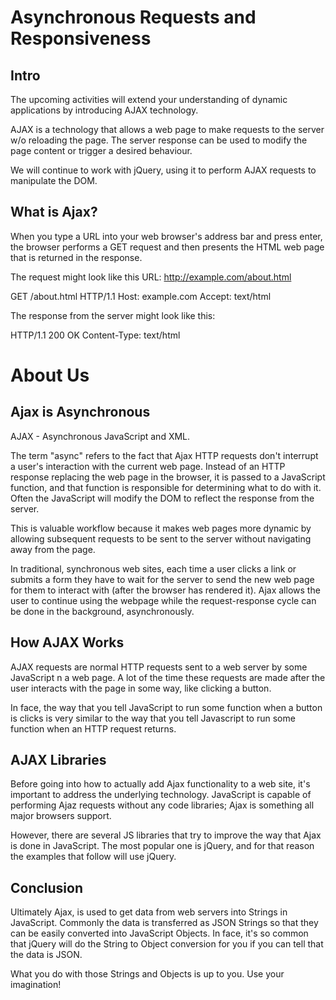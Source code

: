 # Asynchronous Requests and Responsiveness

## Intro
 The upcoming activities will extend your understanding of dynamic
 applications by introducing AJAX technology.

 AJAX is a technology that allows a web page to make requests to
 the server w/o reloading the page. The server response can be used
 to modify the page content or trigger a desired behaviour.

 We will continue to work with jQuery, using it to perform AJAX
 requests to manipulate the DOM.


## What is Ajax?
When you type a URL into your web browser's address bar and press enter, the browser performs a GET request and then presents the HTML web page that is returned in the response.

The request might look like this URL: http://example.com/about.html


GET /about.html HTTP/1.1
Host: example.com
Accept: text/html


The response from the server might look like this:


HTTP/1.1 200 OK
Content-Type: text/html

<!doctype html>
<html>
  <head>
    <title>About Us</title>
  </head>
  <body>
    <h1>About Us</h1>
    <!-- etc. -->
  </body>
</html>


## Ajax is Asynchronous
AJAX - Asynchronous JavaScript and XML.

The term "async" refers to the fact that Ajax HTTP requests don't interrupt a user's interaction with the current web page. Instead of an HTTP response replacing the web page in the browser, it is passed to a JavaScript function, and that function is responsible for determining what to do with it. Often the JavaScript will modify the DOM to reflect the response from the server. 

This is valuable workflow because it makes web pages more dynamic by allowing subsequent requests to be sent to the server without navigating away from the page.

In traditional, synchronous web sites, each time a user clicks a link or submits a form they have to wait for the server to send the new web page for them to interact with (after the browser has rendered it). Ajax allows the user to continue using the webpage while the request-response cycle can be done in the background, asynchronously.


## How AJAX Works
AJAX requests are normal HTTP requests sent to a web server by some JavaScript n a web page. A lot of the time these requests are made after the user interacts with the page in some way, like clicking a button. 

In face, the way that you tell JavaScript to run some function when a button is clicks is very similar to the way that you tell Javascript to run some function when an HTTP request returns.


## AJAX Libraries
Before going into how to actually add Ajax functionality to a web site, it's important to address the underlying technology. JavaScript is capable of performing Ajaz requests without any code libraries; Ajax is something all major browsers support.

However, there are several JS libraries that try to improve the way that Ajax is done in JavaScript. The most popular one is jQuery, and for that reason the examples that follow will use jQuery.


## Conclusion
Ultimately Ajax, is used to get data from web servers into Strings in JavaScript. Commonly the data is transferred as JSON Strings so that they can be easily converted into JavaScript Objects. In face, it's so common that jQuery will do the String to Object conversion for you if you can tell that the data is JSON.

What you do with those Strings and Objects is up to you. Use your imagination!